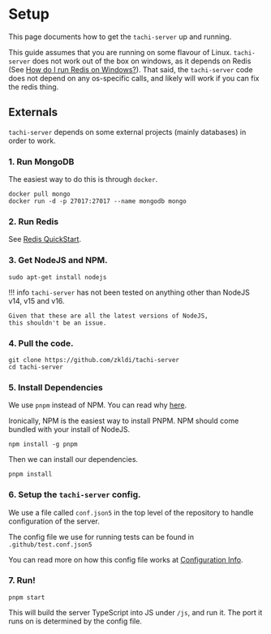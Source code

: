 # Setup

This page documents how to get the `tachi-server` up and running.

This guide assumes that you are running on some
flavour of Linux.
`tachi-server` does not work out of the box on windows, as it depends on Redis (See [How do I run Redis on Windows?](https://stackoverflow.com/questions/6476945/how-do-i-run-redis-on-windows)). That said, the `tachi-server` code does not depend on any os-specific calls, and likely will work if you can fix the redis thing.

## Externals

`tachi-server` depends on some external projects (mainly databases) in order to work.

### 1. Run MongoDB

The easiest way to do this is through `docker`.

```
docker pull mongo
docker run -d -p 27017:27017 --name mongodb mongo
```

### 2. Run Redis

See [Redis QuickStart](https://redis.io/topics/quickstart).

### 3. Get NodeJS and NPM.

```
sudo apt-get install nodejs
```

!!! info
	`tachi-server` has not been tested on anything other than NodeJS v14, v15 and v16.

	Given that these are all the latest versions of NodeJS,
	this shouldn't be an issue.

### 4. Pull the code.

```
git clone https://github.com/zkldi/tachi-server
cd tachi-server
```

### 5. Install Dependencies

We use `pnpm` instead of NPM. You can read why [here](../infrastructure/toolchain.md).

Ironically, NPM is the easiest way to install PNPM.
NPM should come bundled with your install of NodeJS.

```
npm install -g pnpm
```

Then we can install our dependencies.

```
pnpm install
```

### 6. Setup the `tachi-server` config.

We use a file called `conf.json5` in the top level
of the repository to handle configuration of the
server.

The config file we use for running tests can be found in `.github/test.conf.json5`

You can read more on how this config file works at [Configuration Info](./config.md).


### 7. Run!

```
pnpm start
```

This will build the server TypeScript into JS under `/js`,
and run it. The port it runs on is determined by the config
file.
